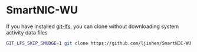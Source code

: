 # SmartNIC-WU

If you have installed [git-lfs](https://git-lfs.github.com/), you can clone without downloading system activity data files
```bash
GIT_LFS_SKIP_SMUDGE=1 git clone https://github.com/ljishen/SmartNIC-WU.git
```
